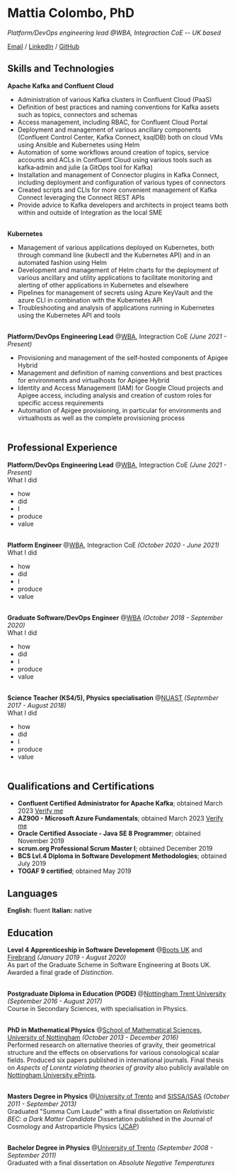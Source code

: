 # Mattia Colombo, PhD

_Platform/DevOps engineering lead @WBA, Integraction CoE -- UK based_

[Email](mailto:colombomattia89@gmail.com) / [LinkedIn](https://linkedin.com/in/colombomattia89) / [GitHub](https://github.com/mattcolombo)

## Skills and Technologies

**Apache Kafka and Confluent Cloud** <br>
  - Administration of various Kafka clusters in Confluent Cloud (PaaS)
  - Definition of best practices and naming conventions for Kafka assets such as topics, connectors and schemas
  - Access management, including RBAC, for Confluent Cloud Portal
  - Deployment and management of various ancillary components (Confluent Control Center, Kafka Connect, ksqlDB) both on cloud VMs using Ansible and Kubernetes using Helm
  - Automation of some workflows around creation of topics, service accounts and ACLs in Confluent Cloud using various tools such as kafka‑admin and julie (a GitOps tool for Kafka)
  - Installation and management of Connector plugins in Kafka Connect, including deployment and configuration of various types of connectors
  - Created scripts and CLIs for more convenient management of Kafka Connect leveraging the Connect REST APIs
  - Provide advice to Kafka developers and architects in project teams both within and outside of Integration as the local SME
<br><br>

**Kubernetes** <br>
  - Management of various applications deployed on Kubernetes, both through command line (kubectl and the Kubernetes API) and in an automated fashion using Helm
  - Development and management of Helm charts for the deployment of various ancillary and utility applications to facilitate monitoring and alerting of other applications in Kubernetes and elsewhere
  - Pipelines for management of secrets using Azure KeyVault and the azure CLI in combination with the Kubernetes API
  - Troubleshooting and analysis of applications running in Kubernetes using the Kubernetes API and tools
<br><br>

**Platform/DevOps Engineering Lead** @[WBA](https://www.walgreensbootsalliance.com/), Integraction CoE _(June 2021 - Present)_ <br>
  - Provisioning and management of the self‑hosted components of Apigee Hybrid
  - Management and definition of naming conventions and best practices for environments and virtualhosts for Apigee Hybrid
  - Identity and Access Management (IAM) for Google Cloud projects and Apigee access, including analysis and creation of custom roles for specific access requirements
  - Automation of Apigee provisioning, in particular for environments and virtualhosts as well as the complete provisioning process
<br><br>

## Professional Experience

**Platform/DevOps Engineering Lead** @[WBA](https://www.walgreensbootsalliance.com/), Integraction CoE _(June 2021 - Present)_ <br>
What I did
  - how
  - did
  - I
  - produce
  - value
<br><br>

**Platform Engineer** @[WBA](https://www.walgreensbootsalliance.com/), Integraction CoE _(October 2020 - June 2021)_ <br>
What I did
  - how
  - did
  - I
  - produce
  - value
<br><br>

**Graduate Software/DevOps Engineer** @[WBA](https://www.walgreensbootsalliance.com/) _(October 2018 - September 2020)_ <br>
What I did
  - how
  - did
  - I
  - produce
  - value
<br><br>

**Science Teacher (KS4/5), Physics specialisation** @[NUAST](https://nuast.org.uk/) _(September 2017 - August 2018)_ <br>
What I did
  - how
  - did
  - I
  - produce
  - value
<br><br>

## Qualifications and Certifications

  - **Confluent Certified Administrator for Apache Kafka**; obtained March 2023 [Verify me](https://www.credential.net/93b99ab4-f2ce-4d39-992a-dab8641b9f08)
  - **AZ900 - Microsoft Azure Fundamentals**; obtained March 2023 [Verify me](https://www.credly.com/badges/e2e19827-ed8a-4ddb-b6a3-d10d8674d424)
  - **Oracle Certified Associate - Java SE 8 Programmer**; obtained November 2019
  - **scrum.org Professional Scrum Master I**; obtained December 2019
  - **BCS Lvl.4 Diploma in Software Development Methodologies**; obtained July 2019
  - **TOGAF 9 certified**; obtained May 2019

## Languages

**English:** fluent
**Italian:** native

## Education

**Level 4 Apprenticeship in Software Development** @[Boots UK](https://www.boots-uk.com/) and [Firebrand](https://firebrand.training/uk/) _(January 2019 - August 2020)_ <br>
As part of the Graduate Scheme in Software Engineering at Boots UK. Awarded a final grade of _Distinction_.
<br><br>

**Postgraduate Diploma in Education (PGDE)** @[Nottingham Trent University](https://www.ntu.ac.uk/course/education-teacher-training/) _(September 2016 - August 2017)_ <br>
Course in Secondary Sciences, with specialisation in Physics.
<br><br>

**PhD in Mathematical Physics** @[School of Mathematical Sciences, University of Nottingham](https://www.nottingham.ac.uk/mathematics/) _(October 2013 - December 2016)_ <br>
Performed research on alternative theories of gravity, their geometrical structure and the effects on observations for various consological scalar fields. Produced six papers published in international journals.
Final thesis on _Aspects of Lorentz violating theories of gravity_ also publicly available on [Nottingham University ePrints](https://eprints.nottingham.ac.uk/38419/).
<br><br>

**Masters Degree in Physics** @[University of Trento](https://www.unitn.it/) and [SISSA/ISAS](https://www.sissa.it/) _(October 2011 - September 2013)_ <br>
Graduated "Summa Cum Laude" with a final dissertation on _Relativistic BEC: a Dark Matter Candidate_
Dissertation published in the Journal of Cosmology and Astroparticle Physics ([JCAP](https://iopscience.iop.org/article/10.1088/1475-7516/2014/02/004))
<br><br>

**Bachelor Degree in Physics** @[University of Trento](https://www.unitn.it/) _(September 2008 - September 2011)_ <br>
Graduated with a final dissertation on _Absolute Negative Temperatures_
